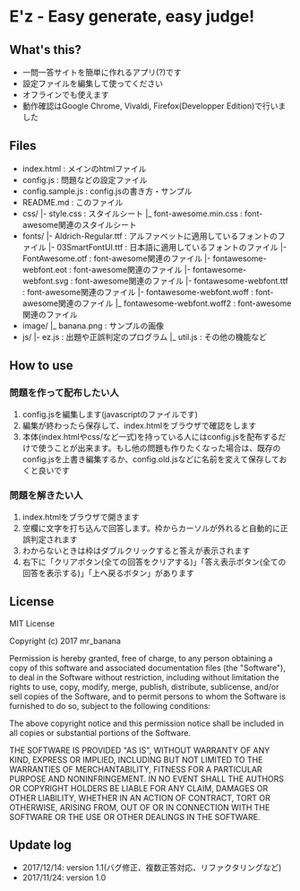 # E'z - Easy generate, easy judge!
## What's this?
* 一問一答サイトを簡単に作れるアプリ(?)です
* 設定ファイルを編集して使ってください
* オフラインでも使えます
* 動作確認はGoogle Chrome, Vivaldi, Firefox(Developper Edition)で行いました

## Files
- index.html 					: メインのhtmlファイル
- config.js 					: 問題などの設定ファイル
- config.sample.js				: config.jsの書き方・サンプル
- README.md 					: このファイル
- css/
  |- style.css 					: スタイルシート
  |_ font-awesome.min.css 		: font-awesome関連のスタイルシート
- fonts/
  |- Aldrich-Regular.ttf  : アルファベットに適用しているフォントのファイル
  |- 03SmartFontUI.ttf    : 日本語に適用しているフォントのファイル
  |- FontAwesome.otf 			: font-awesome関連のファイル
  |- fontawesome-webfont.eot 	: font-awesome関連のファイル
  |- fontawesome-webfont.svg 	: font-awesome関連のファイル
  |- fontawesome-webfont.ttf 	: font-awesome関連のファイル
  |- fontawesome-webfont.woff 	: font-awesome関連のファイル
  |_ fontawesome-webfont.woff2 	: font-awesome関連のファイル
- image/
  |_ banana.png					: サンプルの画像
- js/
  |- ez.js 						: 出題や正誤判定のプログラム
  |_ util.js 					: その他の機能など

## How to use
### 問題を作って配布したい人
1. config.jsを編集します(javascriptのファイルです)
2. 編集が終わったら保存して、index.htmlをブラウザで確認をします
3. 本体(index.htmlやcss/など一式)を持っている人にはconfig.jsを配布するだけで使うことが出来ます。もし他の問題も作りたくなった場合は、既存のconfig.jsを上書き編集するか、config.old.jsなどに名前を変えて保存しておくと良いです

### 問題を解きたい人
1. index.htmlをブラウザで開きます
2. 空欄に文字を打ち込んで回答します。枠からカーソルが外れると自動的に正誤判定されます
3. わからないときは枠はダブルクリックすると答えが表示されます
4. 右下に「クリアボタン(全ての回答をクリアする)」「答え表示ボタン(全ての回答を表示する)」「上へ戻るボタン」があります

## License
MIT License

Copyright (c) 2017 mr_banana

Permission is hereby granted, free of charge, to any person obtaining a copy
of this software and associated documentation files (the "Software"), to deal
in the Software without restriction, including without limitation the rights
to use, copy, modify, merge, publish, distribute, sublicense, and/or sell
copies of the Software, and to permit persons to whom the Software is
furnished to do so, subject to the following conditions:

The above copyright notice and this permission notice shall be included in all
copies or substantial portions of the Software.

THE SOFTWARE IS PROVIDED "AS IS", WITHOUT WARRANTY OF ANY KIND, EXPRESS OR
IMPLIED, INCLUDING BUT NOT LIMITED TO THE WARRANTIES OF MERCHANTABILITY,
FITNESS FOR A PARTICULAR PURPOSE AND NONINFRINGEMENT. IN NO EVENT SHALL THE
AUTHORS OR COPYRIGHT HOLDERS BE LIABLE FOR ANY CLAIM, DAMAGES OR OTHER
LIABILITY, WHETHER IN AN ACTION OF CONTRACT, TORT OR OTHERWISE, ARISING FROM,
OUT OF OR IN CONNECTION WITH THE SOFTWARE OR THE USE OR OTHER DEALINGS IN THE
SOFTWARE.

## Update log
* 2017/12/14: version 1.1(バグ修正、複数正答対応、リファクタリングなど)
* 2017/11/24: version 1.0


